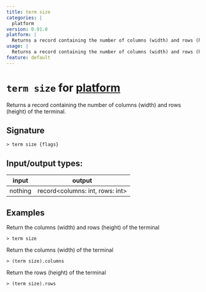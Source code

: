 ```yaml
---
title: term size
categories: |
  platform
version: 0.91.0
platform: |
  Returns a record containing the number of columns (width) and rows (height) of the terminal.
usage: |
  Returns a record containing the number of columns (width) and rows (height) of the terminal.
feature: default
---
```

<!-- This file is automatically generated. Please edit the command in https://github.com/nushell/nushell instead. -->

# `term size` for [platform](/commands/categories/platform.md)

<div class='command-title'>Returns a record containing the number of columns (width) and rows (height) of the terminal.</div>

## Signature

```> term size {flags} ```


## Input/output types:

| input   | output                          |
| ------- | ------------------------------- |
| nothing | record\<columns: int, rows: int\> |

## Examples

Return the columns (width) and rows (height) of the terminal
```nu
> term size

```

Return the columns (width) of the terminal
```nu
> (term size).columns

```

Return the rows (height) of the terminal
```nu
> (term size).rows

```
